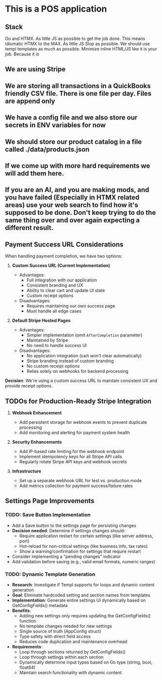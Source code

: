 # This is a POS application
## Stack 
Go and HTMX.  As little JS as possible to get the job done.  This means idiomatic HTMX to the MAX.  As little JS Slop as possible.
We should use templ templates as much as possible.  Minimize inline HTML/JS like it is your job.  Because it is


## We are using Stripe

## We are storing all transactions in a QuickBooks friendly CSV file.  There is one file per day.  Files are append only

## We have a config file and we also store our secrets in ENV variables for now

## We should store our product catalog in a file called ./data/products.json

## If we come up with more hard requirements we will add them here.

## If you are an AI, and you are making mods, and you have failed (Especially in HTMX related areas) use your web search to find how it's supposed to be done.  Don't keep trying to do the same thing over and over again expecting a different result.

## Payment Success URL Considerations

When handling payment completion, we have two options:

1. **Custom Success URL (Current Implementation)**
   - Advantages:
     - Full integration with our application
     - Consistent branding and UX
     - Ability to clear cart and update UI state
     - Custom receipt options
   - Disadvantages:
     - Requires maintaining our own success page
     - Must handle all edge cases

2. **Default Stripe Hosted Pages**
   - Advantages:
     - Simpler implementation (omit `AfterCompletion` parameter)
     - Maintained by Stripe
     - No need to handle success UI
   - Disadvantages:
     - No application integration (cart won't clear automatically)
     - Stripe branding instead of custom branding
     - No custom receipt options
     - Relies solely on webhooks for backend processing

**Decision**: We're using a custom success URL to maintain consistent UX and provide receipt options.

## TODOs for Production-Ready Stripe Integration

1. **Webhook Enhancement**
   - Add persistent storage for webhook events to prevent duplicate processing
   - Add monitoring and alerting for payment system health

2. **Security Enhancements**
   - Add IP-based rate limiting for the webhook endpoint
   - Implement idempotency keys for all Stripe API calls
   - Regularly rotate Stripe API keys and webhook secrets

3. **Infrastructure**
   - Set up a separate webhook URL for test vs. production mode
   - Add metrics collection for payment success/failure rates

## Settings Page Improvements

### TODO: Save Button Implementation
- Add a Save button to the settings page for persisting changes
- **Decision needed**: Determine if settings changes should:
  - Require application restart for certain settings (like server address, port)
  - Hot-reload for non-critical settings (like business info, tax rates)
  - Show a warning/confirmation for settings that require restart
- Consider implementing a "pending changes" indicator
- Add validation before saving (e.g., valid email formats, numeric ranges)

### TODO: Dynamic Template Generation
- **Research**: Investigate if Templ supports for loops and dynamic content generation
- **Goal**: Eliminate hardcoded setting and section names from templates
- **Implementation**: Generate entire settings UI dynamically based on GetConfigFields() metadata
- **Benefits**: 
  - Adding new settings only requires updating the GetConfigFields() function
  - No template changes needed for new settings
  - Single source of truth (AppConfig struct)
  - Type safety with direct field access
  - Reduces code duplication and maintenance overhead
- **Requirements**:
  - Loop through sections returned by GetConfigFields()
  - Loop through settings within each section
  - Dynamically determine input types based on Go type (string, bool, float64)
  - Maintain search functionality with dynamic content
